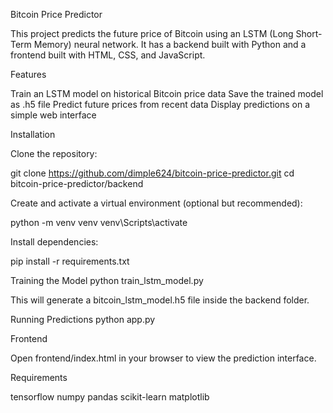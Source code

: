 Bitcoin Price Predictor

This project predicts the future price of Bitcoin using an LSTM (Long Short-Term Memory) neural network.
It has a backend built with Python and a frontend built with HTML, CSS, and JavaScript.

Features

Train an LSTM model on historical Bitcoin price data
Save the trained model as .h5 file
Predict future prices from recent data
Display predictions on a simple web interface

Installation

Clone the repository:

git clone https://github.com/dimple624/bitcoin-price-predictor.git
cd bitcoin-price-predictor/backend


Create and activate a virtual environment (optional but recommended):

python -m venv venv
venv\Scripts\activate


Install dependencies:

pip install -r requirements.txt

Training the Model
python train_lstm_model.py


This will generate a bitcoin_lstm_model.h5 file inside the backend folder.

Running Predictions
python app.py

Frontend

Open frontend/index.html in your browser to view the prediction interface.

Requirements

tensorflow
numpy
pandas
scikit-learn
matplotlib
